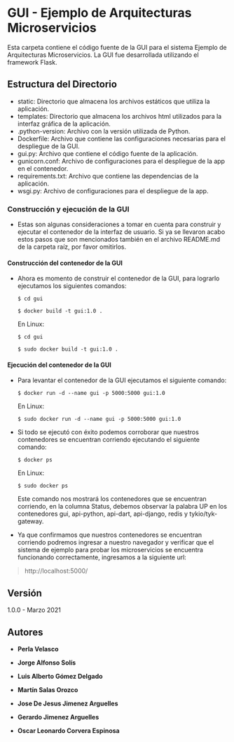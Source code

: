 # GUI - Ejemplo de Arquitecturas Microservicios

Esta carpeta contiene el código fuente de la GUI para el sistema Ejemplo de Arquitecturas Microservicios. La GUI fue desarrollada utilizando el framework Flask.

## Estructura del Directorio

- static: Directorio que almacena los archivos estáticos que utiliza la aplicación.
- templates: Directorio que almacena los archivos html utilizados para la interfaz gráfica de la aplicación.
- .python-version: Archivo con la versión utilizada de Python.
- Dockerfile: Archivo que contiene las configuraciones necesarias para el despliegue de la GUI.
- gui.py: Archivo que contiene el código fuente de la aplicación.
- gunicorn.conf: Archivo de configuraciones para el despliegue de la app en el contenedor.
- requirements.txt: Archivo que contiene las dependencias de la aplicación.
- wsgi.py: Archivo de configuraciones para el despliegue de la app.

### Construcción y ejecución de la GUI

- Estas son algunas consideraciones a tomar en cuenta para construir y ejecutar el contenedor de la interfaz de usuario. Si ya se llevaron acabo estos pasos que son mencionados también en el archivo README.md de la carpeta raíz, por favor omitirlos.

#### Construcción del contenedor de la GUI

- Ahora es momento de construir el contenedor de la GUI, para lograrlo ejecutamos los siguientes comandos:

   ```shell
   $ cd gui

   $ docker build -t gui:1.0 .
   ```

   En Linux:

   ```shell
   $ cd gui

   $ sudo docker build -t gui:1.0 .
   ```

#### Ejecución del contenedor de la GUI

- Para levantar el contenedor de la GUI ejecutamos el siguiente comando:

   ```shell
   $ docker run -d --name gui -p 5000:5000 gui:1.0
   ```

   En Linux:

   ```shell
   $ sudo docker run -d --name gui -p 5000:5000 gui:1.0
   ```

- Si todo se ejecutó con éxito podemos corroborar que nuestros contenedores se encuentran corriendo ejecutando el siguiente comando:

   ```shell
   $ docker ps
   ```

   En Linux:

   ```shell
   $ sudo docker ps
   ```

   Este comando nos mostrará los contenedores que se encuentran corriendo, en la columna Status, debemos observar la palabra UP en los contenedores gui, api-python, api-dart, api-django, redis y tykio/tyk-gateway.

- Ya que confirmamos que nuestros contenedores se encuentran corriendo podremos ingresar a nuestro navegador y verificar que el sistema de ejemplo para probar los microservicios se encuentra funcionando correctamente, ingresamos a la siguiente url: 

> http://localhost:5000/


## Versión

1.0.0 - Marzo 2021

## Autores

* **Perla Velasco**
* **Jorge Alfonso Solís**

* **Luis Alberto Gómez Delgado**
* **Martín Salas Orozco**
* **Jose De Jesus Jimenez Arguelles**
* **Gerardo Jimenez Arguelles**
* **Oscar Leonardo Corvera Espinosa**
